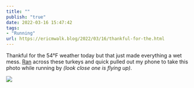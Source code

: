 ```yaml
---
title: ""
publish: "true"
date: 2022-03-16 15:47:42
tags:
- "Running"
url: https://ericmwalk.blog/2022/03/16/thankful-for-the.html
---
```

Thankful for the 54°F weather today but that just made everything a wet mess. [Ran](http://www.strava.com/activities/6834950135) across these turkeys and quick pulled out my phone to take this photo while running by *(look close one is flying up)*.


![](https://ericmwalk.blog/uploads/2022/7b271dd359.jpg)